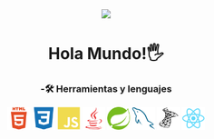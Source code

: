 
<div id="header" align="center">
    <img src="https://media.giphy.com/media/bGgsc5mWoryfgKBx1u/giphy.gif" width="200">
    <h1 align="center">Hola Mundo!🖐</h1>
    <h3 align="center> Estudiante de Desarrollo de software que busca la oportunidad de adquirir experiencia en el campo de la tecnología, trabajando en equipo,  cooperando y apoyando de la mejor manera posible.
    </h3>
</div>

<!--
**miloRobles/miloRobles** is a ✨ _special_ ✨ repository because its `README.md` (this file) appears on your GitHub profile.

Here are some ideas to get you started:-->
---
ACTUALMENTE ME DEDICO A:
- 🔭 Reforzar mis conocimientos sobre diferentes tecnologías
- 🌱 Realizar pequeños proyectos  
- 👯 Investigar y analizar principios de buenas practicas 
- 🤔 Complementar mis estudios 
- 💬 Capacitarme para la inmersión en este maravilloso mundo   

<h2 align="left"> -🛠 Herramientas y lenguajes</h2>
<div>
    <img src="https://github.com/devicons/devicon/blob/master/icons/html5/html5-plain-wordmark.svg" alt="html" width="40" height="40">
    <img src="https://github.com/devicons/devicon/blob/master/icons/css3/css3-plain.svg" alt="css" width="40" height="40">
    <img src="https://github.com/devicons/devicon/blob/master/icons/javascript/javascript-plain.svg" alt="javascript" width="40" height="40">
    <img src="https://github.com/devicons/devicon/blob/master/icons/java/java-plain.svg" alt="java" width="40" height="40">
    <img src="https://github.com/devicons/devicon/blob/master/icons/spring/spring-original.svg" alt="springboot" width="40" height="40">
    <img src="https://github.com/devicons/devicon/blob/master/icons/mysql/mysql-plain.svg" alt="mysql" width="40" height="40">
    <img src="https://github.com/devicons/devicon/blob/master/icons/microsoftsqlserver/microsoftsqlserver-plain.svg" alt="sqlserver" width="40" height="40">
    <img src="https://github.com/devicons/devicon/blob/master/icons/react/react-original.svg" alt="react" width="40" height="40">
</div>
